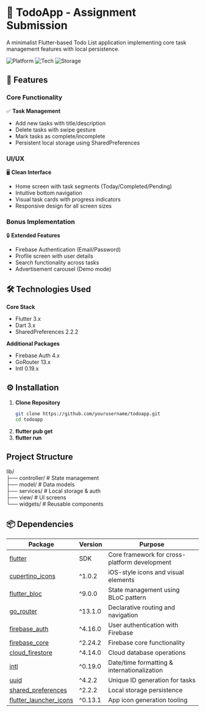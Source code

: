 # 📝 TodoApp - Assignment Submission

A minimalist Flutter-based Todo List application implementing core task management features with local persistence.

![Platform](https://img.shields.io/badge/Platform-Android%20%7C%20iOS-blue)
![Tech](https://img.shields.io/badge/Framework-Flutter-02569B?logo=flutter)
![Storage](https://img.shields.io/badge/Storage-SharedPreferences-FF6B6B)

## 🚀 Features

### Core Functionality
✅ **Task Management**  
- Add new tasks with title/description  
- Delete tasks with swipe gesture  
- Mark tasks as complete/incomplete  
- Persistent local storage using SharedPreferences  

### UI/UX  
🖥️ **Clean Interface**  
- Home screen with task segments (Today/Completed/Pending)  
- Intuitive bottom navigation  
- Visual task cards with progress indicators  
- Responsive design for all screen sizes  

### Bonus Implementation  
🔒 **Extended Features**  
- Firebase Authentication (Email/Password)  
- Profile screen with user details  
- Search functionality across tasks  
- Advertisement carousel (Demo mode)  

## 🛠️ Technologies Used

**Core Stack**  
- Flutter 3.x  
- Dart 3.x  
- SharedPreferences 2.2.2  

**Additional Packages**  
- Firebase Auth 4.x  
- GoRouter 13.x  
- Intl 0.19.x  

## ⚙️ Installation

1. **Clone Repository**
   ```bash
   git clone https://github.com/yourusername/todoapp.git
   cd todoapp
2. **flutter pub get**
3. **flutter run**

## Project Structure
lib/  
├── controller/      # State management  
├── model/           # Data models  
├── services/        # Local storage & auth  
├── view/            # UI screens  
└── widgets/         # Reusable components  

## 📦 Dependencies

| Package | Version | Purpose |
|---------|---------|---------|
| [flutter](https://flutter.dev) | SDK | Core framework for cross-platform development |
| [cupertino_icons](https://pub.dev/packages/cupertino_icons) | ^1.0.2 | iOS-style icons and visual elements |
| [flutter_bloc](https://pub.dev/packages/flutter_bloc) | ^9.0.0 | State management using BLoC pattern |
| [go_router](https://pub.dev/packages/go_router) | ^13.1.0 | Declarative routing and navigation |
| [firebase_auth](https://pub.dev/packages/firebase_auth) | ^4.16.0 | User authentication with Firebase |
| [firebase_core](https://pub.dev/packages/firebase_core) | ^2.24.2 | Firebase core functionality |
| [cloud_firestore](https://pub.dev/packages/cloud_firestore) | ^4.14.0 | Cloud database operations |
| [intl](https://pub.dev/packages/intl) | ^0.19.0 | Date/time formatting & internationalization |
| [uuid](https://pub.dev/packages/uuid) | ^4.2.2 | Unique ID generation for tasks |
| [shared_preferences](https://pub.dev/packages/shared_preferences) | ^2.2.2 | Local storage persistence |
| [flutter_launcher_icons](https://pub.dev/packages/flutter_launcher_icons) | ^0.13.1 | App icon generation tooling |
